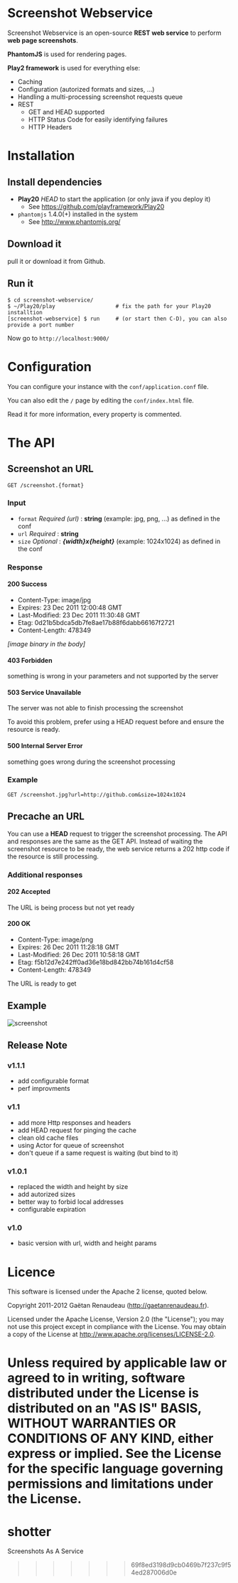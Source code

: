 Screenshot Webservice
=====================

Screenshot Webservice is an open-source **REST web service** to perform **web page screenshots**.

**PhantomJS** is used for rendering pages.

**Play2 framework** is used for everything else:

* Caching
* Configuration (autorized formats and sizes, ...)
* Handling a multi-processing screenshot requests queue
* REST
  * GET and HEAD supported
  * HTTP Status Code for easily identifying failures
  * HTTP Headers

Installation
============

Install dependencies
--------------------

* **Play20** *HEAD* to start the application (or only java if you deploy it)
  * See https://github.com/playframework/Play20
* `phantomjs` 1.4.0(+) installed in the system
  * See http://www.phantomjs.org/

Download it
-----------
pull it or download it from Github.

Run it
------
```
$ cd screenshot-webservice/
$ ~/Play20/play                   # fix the path for your Play20 installtion
[screenshot-webservice] $ run     # (or start then C-D), you can also provide a port number
```
Now go to `http://localhost:9000/`

Configuration
=============

You can configure your instance with the `conf/application.conf` file.

You can also edit the `/` page by editing the `conf/index.html` file.

Read it for more information, every property is commented.

The API
=======

Screenshot an URL
-----------------

`GET /screenshot.{format}`

### Input

* `format` *Required (url)* : **string** (example: jpg, png, ...) as defined in the conf
* `url` *Required* : **string**
* `size` *Optional* : ***{width}*x*{height}*** (example: 1024x1024) as defined in the conf

### Response

#### 200 Success

* Content-Type: image/jpg
* Expires: 23 Dec 2011 12:00:48 GMT
* Last-Modified: 23 Dec 2011 11:30:48 GMT
* Etag: 0d21b5bdca5db7fe8ae17b88f6dabb66167f2721
* Content-Length: 478349

*[image binary in the body]*

#### 403 Forbidden

something is wrong in your parameters and not supported by the server

#### 503 Service Unavailable

The server was not able to finish processing the screenshot

To avoid this problem, prefer using a HEAD request before and ensure the resource is ready.

#### 500 Internal Server Error

something goes wrong during the screenshot processing

### Example

`GET /screenshot.jpg?url=http://github.com&size=1024x1024`

Precache an URL
-----------------
You can use a **HEAD** request to trigger the screenshot processing.
The API and responses are the same as the GET API.
Instead of waiting the screenshot resource to be ready, the web service returns a 202 http code if the resource is still processing.

### Additional responses

#### 202 Accepted

The URL is being process but not yet ready

#### 200 OK

* Content-Type: image/png
* Expires: 26 Dec 2011 11:28:18 GMT
* Last-Modified: 26 Dec 2011 10:58:18 GMT
* Etag: f5b12d7e242ff0ad36e18bd842bb74b161d4cf58
* Content-Length: 478349

The URL is ready to get

Example
-------

![screenshot](http://i.imgur.com/rt3w6.png)


Release Note
------------

### v1.1.1
  * add configurable format
  * perf improvments

### v1.1
  * add more Http responses and headers
  * add HEAD request for pinging the cache
  * clean old cache files
  * using Actor for queue of screenshot
  * don't queue if a same request is waiting (but bind to it)

### v1.0.1
  * replaced the width and height by size
  * add autorized sizes
  * better way to forbid local addresses
  * configurable expiration

### v1.0
  * basic version with url, width and height params

Licence
=======

This software is licensed under the Apache 2 license, quoted below.

Copyright 2011-2012 Gaëtan Renaudeau (http://gaetanrenaudeau.fr).

Licensed under the Apache License, Version 2.0 (the "License"); you may not use this project except in compliance with the License. You may obtain a copy of the License at http://www.apache.org/licenses/LICENSE-2.0.

Unless required by applicable law or agreed to in writing, software distributed under the License is distributed on an "AS IS" BASIS, WITHOUT WARRANTIES OR CONDITIONS OF ANY KIND, either express or implied. See the License for the specific language governing permissions and limitations under the License.
=======
shotter
=======

Screenshots As A Service
>>>>>>> 69f8ed3198d9cb0469b7f237c9f54ed287006d0e
